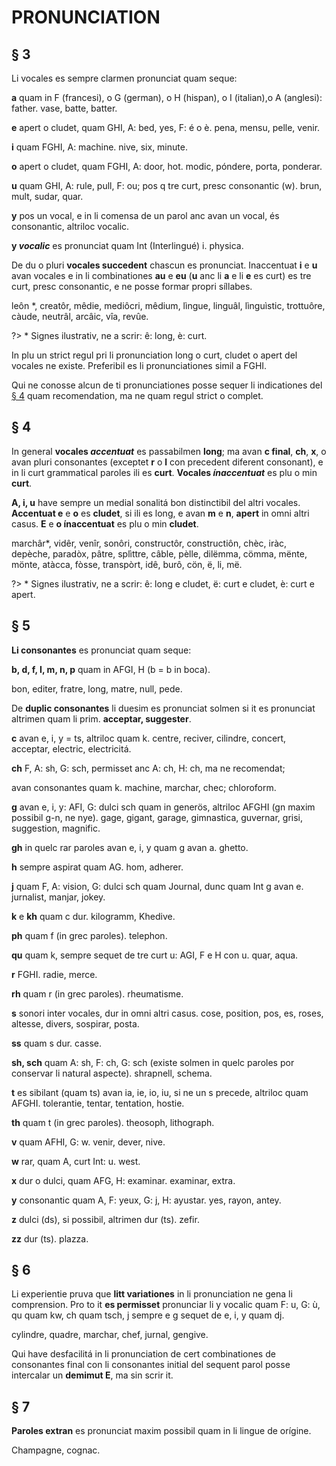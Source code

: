 # PRONUNCIATION

## § 3

Li vocales es sempre clarmen pronunciat quam seque:

**a** quam in F (francesi), o G (german), o H (hispan), o I (italian),o A (anglesi): father. vase, batte, batter.

**e** apert o cludet, quam GHI, A: bed, yes, F: é o è. pena, mensu, pelle, venir.

**i** quam FGHI, A: machine. nive, six, minute.

**o** apert o cludet, quam FGHI, A: door, hot. modic, póndere, porta, ponderar.

**u** quam GHI, A: rule, pull, F: ou; pos q tre curt, presc consonantic
(w). brun, mult, sudar, quar.

**y** pos un vocal, e in li comensa de un parol anc avan un vocal, és consonantic, altriloc vocalic.

**y _vocalic_** es pronunciat quam Int (Interlingué) i. physica.

De du o pluri **vocales succedent** chascun es pronunciat. Inaccentuat **i** e **u** avan vocales e in li combinationes **au** e **eu** (**u** anc li **a** e li **e** es curt) es tre curt, presc consonantic, e ne posse formar propri síllabes.

leôn *, creatôr, mêdie, mediôcri, mêdium, lìngue, linguâl, lìnguìstic, trottuôre, càude, neutrâl, arcâic, vîa, revûe.

?> * Signes ilustrativ, ne a scrir: ê: long, è: curt.

In plu un strict regul pri li pronunciation long o curt, cludet o apert del vocales ne existe. Preferibil es li pronunciationes simil a FGHI.

Qui ne conosse alcun de ti pronunciationes posse sequer li indicationes del [§ 4](02-Pronunciation?id=§-4) quam recomendation, ma ne quam regul strict o complet.

## § 4

In general **vocales _accentuat_** es passabilmen **long**; ma avan **c final**, **ch**, **x**, o avan pluri consonantes (exceptet **r** o **l** con precedent diferent consonant), e in li curt grammatical paroles ili es **curt**. **Vocales _ínaccentuat_** es plu o min **curt**.

**A, i, u** have sempre un medial sonalitá bon distinctibil del altri vocales. **Accentuat e** e **o** es **cludet**, si ili es long, e avan **m** e **n**, **apert** in omni altri casus. **E** e **o ínaccentuat** es plu o min **cludet**.

marchâr*, vidêr, venîr, sonôri, constructôr, constructiôn, chèc, iràc, depèche, paradòx, pâtre, splìttre, câble, pèlle, dilëmma, cömma, mënte, mönte, atàcca, fòsse, transpòrt, idê, burô, cön, ë, li, më.

?> * Signes ilustrativ, ne a scrir: ê: long e cludet, ë: curt e cludet, è: curt e apert.

## § 5

**Li consonantes** es pronunciat quam seque:

**b, d, f, I, m, n, p** quam in AFGI, H (b = b in boca).

bon, editer, fratre, long, matre, null, pede.

De **duplic consonantes** li duesim es pronunciat solmen si it es pronunciat altrimen quam li prim. **acceptar, suggester**.

**c** avan e, i, y = ts, altriloc quam k. centre, reciver, cilindre, concert, acceptar, electric, electricitá.

**ch** F, A: sh, G: sch, permisset anc A: ch, H: ch, ma ne recomendat;

avan consonantes quam k. machine, marchar, chec; chloroform.

**g** avan e, i, y: AFI, G: dulci sch quam in generös, altriloc AFGHI (gn maxim possibil g-n, ne nye). gage, gigant, garage, gimnastica, guvernar, grisi, suggestion, magnific.

**gh** in quelc rar paroles avan e, i, y quam g avan a. ghetto.

**h** sempre aspirat quam AG. hom, adherer.

**j** quam F, A: vision, G: dulci sch quam Journal, dunc quam Int g avan e. jurnalist, manjar, jokey.

**k** e **kh** quam c dur. kilogramm, Khedive.

**ph** quam f (in grec paroles). telephon.

**qu** quam k, sempre sequet de tre curt u: AGI, F e H con u. quar, aqua.

**r** FGHI. radie, merce.

**rh** quam r (in grec paroles). rheumatisme.

**s** sonori inter vocales, dur in omni altri casus. cose, position, pos, es, roses, altesse, divers, sospirar, posta.

**ss** quam s dur. casse.

**sh, sch** quam A: sh, F: ch, G: sch (existe solmen in quelc paroles por conservar li natural aspecte). shrapnell, schema.

**t** es sibilant (quam ts) avan ia, ie, io, iu, si ne un s precede, altriloc quam AFGHI. tolerantie, tentar, tentation, hostie.

**th** quam t (in grec paroles). theosoph, lithograph.

**v** quam AFHI, G: w. venir, dever, nive.

**w** rar, quam A, curt Int: u. west.

**x** dur o dulci, quam AFG, H: examinar. examinar, extra.

**y** consonantic quam A, F: yeux, G: j, H: ayustar. yes, rayon, antey.

**z** dulci (ds), si possibil, altrimen dur (ts). zefir.

**zz** dur (ts). plazza.

## § 6

Li experientie pruva que **litt variationes** in li pronunciation ne gena li comprension. Pro to it **es permisset** pronunciar li y vocalic quam F: u, G: ù, qu quam kw, ch quam tsch, j sempre e g sequet de e, i, y quam dj.

cylindre, quadre, marchar, chef, jurnal, gengive.

Qui have desfacilitá in li pronunciation de cert combinationes de consonantes final con li consonantes initial del sequent parol posse intercalar un **demimut E**, ma sin scrir it.

## § 7

**Paroles extran** es pronunciat maxim possibil quam in li lingue de orígine.

Champagne, cognac.
